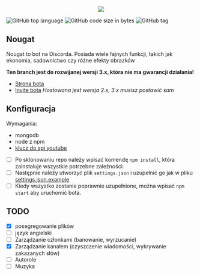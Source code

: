 <p align="center"><img src="https://raw.githubusercontent.com/pizza61/nougat/master/nougat-maly.png" /></p>

![GitHub top language](https://img.shields.io/github/languages/top/pizza61/nougat.png?style=for-the-badge)
![GitHub code size in bytes](https://img.shields.io/github/languages/code-size/pizza61/nougat.svg?style=for-the-badge)
![GitHub tag](https://img.shields.io/github/tag/pizza61/nougat.svg?style=for-the-badge)

## Nougat
Nougat to bot na Discorda. Posiada wiele fajnych funkcji, takich jak ekonomia, sadownictwo czy różne efekty obrazków

**Ten branch jest do rozwijanej wersji 3.x, która nie ma gwarancji działania!**

* [Strona bota](https://pizza61.github.io/nougat)
* [Invite bota](https://discordapp.com/api/oauth2/authorize?client_id=429587398511427584&permissions=201346048&scope=bot) *Hostowana jest wersja 2.x, 3.x musisz postawić sam*

## Konfiguracja
Wymagania:
* mongodb
* node z npm
* [klucz do api youtube](https://developers.google.com/youtube/v3/getting-started)

- [ ] Po sklonowaniu repo należy wpisać komendę `npm install`, która zainstaluje wszystkie potrzebne zależności.
- [ ] Następnie należy utworzyć plik `settings.json` i uzupełnić go jak w pliku [settings.json.example](https://github.com/pizza61/nougat/blob/master/settings.json.example)
- [ ] Kiedy wszystko zostanie poprawnie uzupełnione, można wpisać `npm start` aby uruchomić bota.

## TODO
- [x] posegregowanie plików
- [ ] język angielski
- [ ] Zarządzanie członkami (banowanie, wyrzucanie)
- [x] Zarządzanie kanałem (czyszczenie wiadomości, wykrywanie zakazanych słów)
- [ ] Autorole
- [ ] Muzyka
